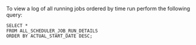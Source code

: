 To view a log of all running jobs ordered by time run perform the following query:

```
SELECT *
FROM ALL_SCHEDULER_JOB_RUN_DETAILS
ORDER BY ACTUAL_START_DATE DESC;
```
